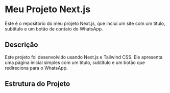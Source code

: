 # Meu Projeto Next.js

Este é o repositório do meu projeto Next.js, que inclui um site com um título, subtítulo e um botão de contato do WhatsApp.

## Descrição

Este projeto foi desenvolvido usando Next.js e Tailwind CSS. Ele apresenta uma página inicial simples com um título, subtítulo e um botão que redireciona para o WhatsApp.

## Estrutura do Projeto